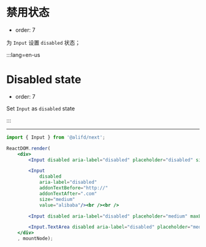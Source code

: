 # 禁用状态

- order: 7

为 `Input` 设置 `disabled` 状态；


:::lang=en-us

# Disabled state

- order: 7

Set `Input` as `disabled` state

:::

---

````jsx
import { Input } from '@alifd/next';

ReactDOM.render(
    <div>
        <Input disabled aria-label="disabled" placeholder="disabled" size="small"/><br /><br />

        <Input
            disabled
            aria-label="disabled"
            addonTextBefore="http://"
            addonTextAfter=".com"
            size="medium"
            value="alibaba"/><br /><br />

        <Input disabled aria-label="disabled" placeholder="medium" maxLength={10} hasLimitHint/><br /><br />

        <Input.TextArea disabled aria-label="disabled" placeholder="medium" maxLength={10} hasLimitHint/>
    </div>
    , mountNode);
````
